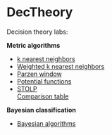 # DecTheory
Decision theory labs:  


**Metric algorithms**
- [k nearest neighbors](readme/kNN.md)
- [Weighted k nearest neighbors](readme/WkNN.md)
- [Parzen window](readme/PW.md)
- [Potential functions](readme/PF.md)
- [STOLP](readme/STOLP.md)  
  [Comparison table](readme/Sum.md)

**Bayesian classification**
- [Bayesian algorithms](readme/PlugIn.md)
